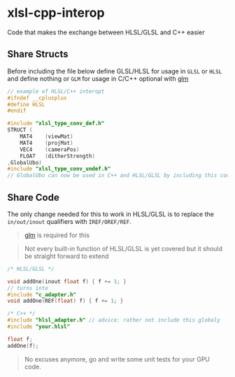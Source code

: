 # xlsl-cpp-interop
Code that makes the exchange between HLSL/GLSL and C++ easier

## Share Structs
Before including the file below define GLSL/HLSL for usage in `GLSL` or `HLSL` and define nothing or `GLM` for usage in C/C++ optional with [glm](https://glm.g-truc.net/)
```c++
// example of HLSL/C++ interopt
#ifndef __cplusplus
#define HLSL
#endif
```
```c++
#include "xlsl_type_conv_def.h"
STRUCT (
    MAT4    (viewMat)
    MAT4    (projMat)
    VEC4    (cameraPos)
    FLOAT   (ditherStrength)
,GlobalUbo)
#include "xlsl_type_conv_undef.h"
// GlobalUbo can now be used in C++ and HLSL/GLSL by including this code
```

## Share Code
The only change needed for this to work in HLSL/GLSL is to replace the `in/out/inout` qualifiers with `IREF/OREF/REF`. 

> [glm](https://glm.g-truc.net/) is required for this

> Not every built-in function of HLSL/GLSL is yet covered but it should be straight forward to extend
```c++
/* HLSL/GLSL */

void addOne(inout float f) { f += 1; }
// turns into 
#include "c_adapter.h"
void addOne(REF(float) f) { f += 1; }
```
```c++
/* C++ */
#include "hlsl_adapter.h" // advice: rather not include this globaly
#include "your.hlsl"

float f;
addOne(f);
```

> No excuses anymore, go and write some unit tests for your GPU code. 
